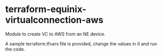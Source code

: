 # terraform-equinix-virtualconnection-aws

Module to create VC to AWS from an NE device.

A sample terraform.tfvars file is provided, change the values in it and run the code.